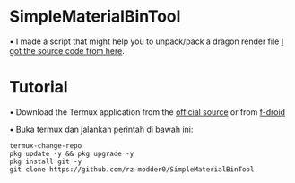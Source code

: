 # SimpleMaterialBinTool

  • I made a script that might help you to unpack/pack a dragon render file [I got the source code from here](https://github.com/ddf8196/MaterialBinTool).

# Tutorial

• Download the Termux application from the [official source]() or from [f-droid]()

• Buka termux dan jalankan perintah di bawah ini:
```
termux-change-repo
pkg update -y && pkg upgrade -y
pkg install git -y
git clone https://github.com/rz-modder0/SimpleMaterialBinTool
```

